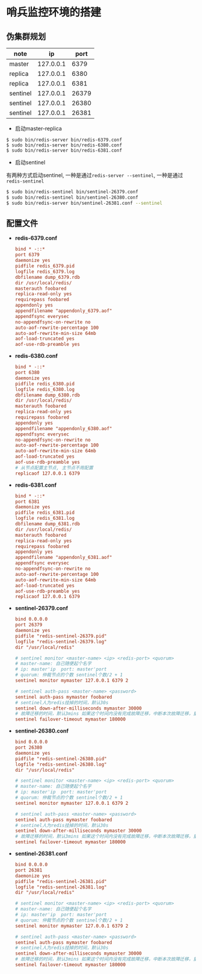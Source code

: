 # 哨兵监控环境的搭建

## 伪集群规划

| note     | ip        | port  |
| -----    | -----     | ----- |
| master   | 127.0.0.1 | 6379  |
| replica  | 127.0.0.1 | 6380  |
| replica  | 127.0.0.1 | 6381  |
| sentinel | 127.0.0.1 | 26379 |
| sentinel | 127.0.0.1 | 26380 |
| sentinel | 127.0.0.1 | 26381 |


* 启动master-replica

```shell
$ sudo bin/redis-server bin/redis-6379.conf 
$ sudo bin/redis-server bin/redis-6380.conf 
$ sudo bin/redis-server bin/redis-6381.conf
```

* 启动sentinel

有两种方式启动sentinel, 一种是通过`redis-server --sentinel`, 一种是通过`redis-sentinel`

```bash
$ sudo bin/redis-sentinel bin/sentinel-26379.conf 
$ sudo bin/redis-sentinel bin/sentinel-26380.conf 
$ sudo bin/redis-server bin/sentinel-26381.conf --sentinel
```

## 配置文件

* **redis-6379.conf**

    ```ini
    bind * -::*
    port 6379
    daemonize yes
    pidfile redis_6379.pid
    logfile redis_6379.log
    dbfilename dump_6379.rdb
    dir /usr/local/redis/
    masterauth foobared
    replica-read-only yes
    requirepass foobared
    appendonly yes
    appendfilename "appendonly_6379.aof"
    appendfsync everysec
    no-appendfsync-on-rewrite no
    auto-aof-rewrite-percentage 100
    auto-aof-rewrite-min-size 64mb
    aof-load-truncated yes
    aof-use-rdb-preamble yes
    ```
* **redis-6380.conf**

    ```ini
    bind * -::*
    port 6380
    daemonize yes
    pidfile redis_6380.pid
    logfile redis_6380.log
    dbfilename dump_6380.rdb
    dir /usr/local/redis/
    masterauth foobared
    replica-read-only yes
    requirepass foobared
    appendonly yes
    appendfilename "appendonly_6380.aof"
    appendfsync everysec
    no-appendfsync-on-rewrite no
    auto-aof-rewrite-percentage 100
    auto-aof-rewrite-min-size 64mb
    aof-load-truncated yes
    aof-use-rdb-preamble yes
    # 从节点配置主节点, 主节点不用配置
    replicaof 127.0.0.1 6379
    ```
* **redis-6381.conf**

    ```ini
    bind * -::*
    port 6381
    daemonize yes
    pidfile redis_6381.pid
    logfile redis_6381.log
    dbfilename dump_6381.rdb
    dir /usr/local/redis/
    masterauth foobared
    replica-read-only yes
    requirepass foobared
    appendonly yes
    appendfilename "appendonly_6381.aof"
    appendfsync everysec
    no-appendfsync-on-rewrite no
    auto-aof-rewrite-percentage 100
    auto-aof-rewrite-min-size 64mb
    aof-load-truncated yes
    aof-use-rdb-preamble yes
    replicaof 127.0.0.1 6379
    ```
* **sentinel-26379.conf**

    ```ini
    bind 0.0.0.0
    port 26379
    daemonize yes
    pidfile "redis-sentinel-26379.pid"
    logfile "redis-sentinel-26379.log"
    dir "/usr/local/redis"

    # sentinel monitor <master-name> <ip> <redis-port> <quorum>
    # master-name: 自己随便起个名字
    # ip: master'ip  port: master'port
    # quorum: 仲裁节点的个数 sentinel个数/2 + 1
    sentinel monitor mymaster 127.0.0.1 6379 2

    # sentinel auth-pass <master-name> <password>
    sentinel auth-pass mymaster foobared
    # sentinel人为redis挂掉的时间，默认30s
    sentinel down-after-milliseconds mymaster 30000
    # 故障迁移的时间，默认3mins 如果这个时间内没有完成故障迁移，中断本次故障迁移，重新执行故障迁移
    sentinel failover-timeout mymaster 180000    
    ```
* **sentinel-26380.conf**

    ```ini
    bind 0.0.0.0
    port 26380
    daemonize yes
    pidfile "redis-sentinel-26380.pid"
    logfile "redis-sentinel-26380.log"
    dir "/usr/local/redis"

    # sentinel monitor <master-name> <ip> <redis-port> <quorum>
    # master-name: 自己随便起个名字
    # ip: master'ip  port: master'port
    # quorum: 仲裁节点的个数 sentinel个数/2 + 1
    sentinel monitor mymaster 127.0.0.1 6379 2

    # sentinel auth-pass <master-name> <password>
    sentinel auth-pass mymaster foobared
    # sentinel人为redis挂掉的时间，默认30s
    sentinel down-after-milliseconds mymaster 30000
    # 故障迁移的时间，默认3mins 如果这个时间内没有完成故障迁移，中断本次故障迁移，重新执行故障迁移
    sentinel failover-timeout mymaster 180000    
    ```
* **sentinel-26381.conf**

    ```ini
    bind 0.0.0.0
    port 26381
    daemonize yes
    pidfile "redis-sentinel-26381.pid"
    logfile "redis-sentinel-26381.log"
    dir "/usr/local/redis"

    # sentinel monitor <master-name> <ip> <redis-port> <quorum>
    # master-name: 自己随便起个名字
    # ip: master'ip  port: master'port
    # quorum: 仲裁节点的个数 sentinel个数/2 + 1
    sentinel monitor mymaster 127.0.0.1 6379 2

    # sentinel auth-pass <master-name> <password>
    sentinel auth-pass mymaster foobared
    # sentinel人为redis挂掉的时间，默认30s
    sentinel down-after-milliseconds mymaster 30000
    # 故障迁移的时间，默认3mins 如果这个时间内没有完成故障迁移，中断本次故障迁移，重新执行故障迁移
    sentinel failover-timeout mymaster 180000    
    ```


















